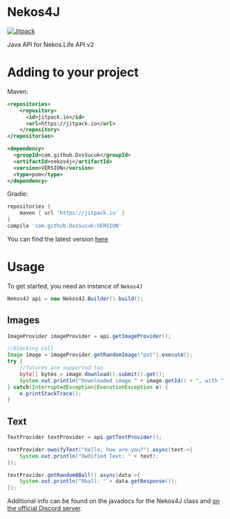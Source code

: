 # Nekos4J
[![Jitpack](https://jitpack.io/v/DxsSucuk/Nekos4J.svg)](https://jitpack.io/#DxsSucuk/Nekos4J)

Java API for Nekos.Life API v2

# Adding to your project

Maven:
```xml
<repositories>
	<repository>
	  <id>jitpack.io</id>
	  <url>https://jitpack.io</url>
	</repository>
</repositories>

<dependency>
  <groupId>com.github.DxsSucuk</groupId>
  <artifactId>nekos4j</artifactId>
  <version>VERSION</version>
  <type>pom</type>
</dependency>
```
Gradle:
```gradle
repositories {
	maven { url 'https://jitpack.io' }
}
compile 'com.github.DxsSucuk:VERSION'
```

You can find the latest version [here](https://jitpack.io/#DxsSucuk/Nekos4J)

# Usage

To get started, you need an instance of `Nekos4J`
```java
Nekos4J api = new Nekos4J.Builder().build();
```

## Images 

```java
ImageProvider imageProvider = api.getImageProvider();

//blocking call
Image image = imageProvider.getRandomImage("pat").execute();
try {
    //futures are supported too
    byte[] bytes = image.download().submit().get();
    System.out.println("Downloaded image " + image.getId() + ", with " + bytes.length + " bytes");
} catch(InterruptedException|ExecutionException e) {
    e.printStackTrace();
}
```

## Text 

```java
TextProvider textProvider = api.getTextProvider();

textProvider.owoifyText("hello, how are you?").async(text->{
    System.out.println("OwOified Text: " + text);
});

textProvider.getRandom8Ball().async(data->{
    System.out.println("8ball: " + data.getResponse());
});
```

Additional info can be found on the javadocs for the Nekos4J class and [on the official Discord server](https://discord.gg/BARzYz8).
